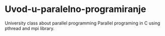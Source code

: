 # Uvod-u-paralelno-programiranje
University class about parallel programming
Parallel programing in C using pthread and mpi library.
